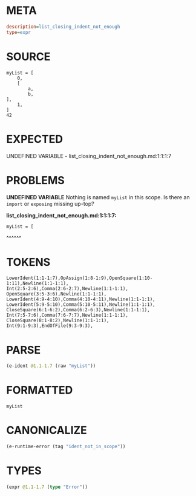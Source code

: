 # META
~~~ini
description=list_closing_indent_not_enough
type=expr
~~~
# SOURCE
~~~roc
myList = [
    0,
    [
        a,
        b,
],
    1,
]
42
~~~
# EXPECTED
UNDEFINED VARIABLE - list_closing_indent_not_enough.md:1:1:1:7
# PROBLEMS
**UNDEFINED VARIABLE**
Nothing is named `myList` in this scope.
Is there an `import` or `exposing` missing up-top?

**list_closing_indent_not_enough.md:1:1:1:7:**
```roc
myList = [
```
^^^^^^


# TOKENS
~~~zig
LowerIdent(1:1-1:7),OpAssign(1:8-1:9),OpenSquare(1:10-1:11),Newline(1:1-1:1),
Int(2:5-2:6),Comma(2:6-2:7),Newline(1:1-1:1),
OpenSquare(3:5-3:6),Newline(1:1-1:1),
LowerIdent(4:9-4:10),Comma(4:10-4:11),Newline(1:1-1:1),
LowerIdent(5:9-5:10),Comma(5:10-5:11),Newline(1:1-1:1),
CloseSquare(6:1-6:2),Comma(6:2-6:3),Newline(1:1-1:1),
Int(7:5-7:6),Comma(7:6-7:7),Newline(1:1-1:1),
CloseSquare(8:1-8:2),Newline(1:1-1:1),
Int(9:1-9:3),EndOfFile(9:3-9:3),
~~~
# PARSE
~~~clojure
(e-ident @1.1-1.7 (raw "myList"))
~~~
# FORMATTED
~~~roc
myList
~~~
# CANONICALIZE
~~~clojure
(e-runtime-error (tag "ident_not_in_scope"))
~~~
# TYPES
~~~clojure
(expr @1.1-1.7 (type "Error"))
~~~
